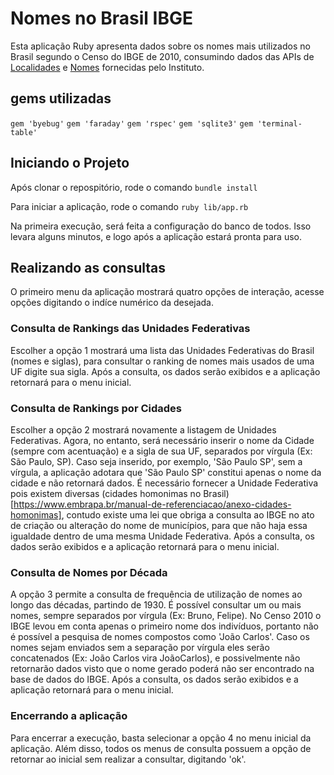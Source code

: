 # Nomes no Brasil IBGE

Esta aplicação Ruby apresenta dados sobre os nomes mais utilizados no Brasil
segundo o Censo do IBGE de 2010, consumindo dados das APIs de 
[Localidades](https://servicodados.ibge.gov.br/api/docs/localidades?versao=1) 
e [Nomes](https://servicodados.ibge.gov.br/api/docs/censos/nomes?versao=2)
fornecidas pelo Instituto.

## gems utilizadas

``` gem 'byebug' ```
``` gem 'faraday' ```
``` gem 'rspec' ```
``` gem 'sqlite3' ```
``` gem 'terminal-table' ```

## Iniciando o Projeto

Após clonar o repospitório, rode o comando ``` bundle install ```

Para iniciar a aplicação, rode o comando ``` ruby lib/app.rb ```

Na primeira execução, será feita a configuração do banco de todos. Isso levara 
alguns minutos, e logo após a aplicação estará pronta para uso.

## Realizando as consultas

O primeiro menu da aplicação mostrará quatro opções de interação, acesse opções 
digitando o indíce numérico da desejada.

### Consulta de Rankings das Unidades Federativas

Escolher a opção 1 mostrará uma lista das Unidades Federativas do Brasil (nomes 
e siglas), para consultar o ranking de nomes mais usados de uma UF digite sua 
sigla.
Após a consulta, os dados serão exibidos e a aplicação retornará para o menu 
inicial.

### Consulta de Rankings por Cidades

Escolher a opção 2 mostrará novamente a listagem de Unidades Federativas.
Agora, no entanto, será necessário inserir o nome da Cidade 
(sempre com acentuação) e a sigla de sua UF, separados por vírgula 
(Ex: São Paulo, SP).
Caso seja inserido, por exemplo, 'São Paulo SP', sem a vírgula, a aplicação
adotara que 'São Paulo SP' constitui apenas o nome da cidade e não retornará
dados.
É necessário fornecer a Unidade Federativa pois existem diversas (cidades
homonimas no Brasil)
[https://www.embrapa.br/manual-de-referenciacao/anexo-cidades-homonimas], 
contudo existe uma lei que obriga a consulta ao IBGE no ato de criação
ou alteração do nome de municípios, para que não haja essa igualdade dentro de
uma mesma Unidade Federativa.
Após a consulta, os dados serão exibidos e a aplicação retornará para o menu 
inicial.

### Consulta de Nomes por Década

A opção 3 permite a consulta de frequência de utilização de nomes ao longo das
décadas, partindo de 1930.
É possível consultar um ou mais nomes, sempre separados por vírgula 
(Ex: Bruno, Felipe).
No Censo 2010 o IBGE levou em conta apenas o primeiro nome dos indivíduos, 
portanto não é possível a pesquisa de nomes compostos como 'João Carlos'.
Caso os nomes sejam enviados sem a separação por vírgula eles serão concatenados 
(Ex: João Carlos vira JoãoCarlos), e possivelmente não retornarão dados visto que
o nome gerado poderá não ser encontrado na base de dados do IBGE.
Após a consulta, os dados serão exibidos e a aplicação retornará para o menu 
inicial.

### Encerrando a aplicação

Para encerrar a execução, basta selecionar a opção 4 no menu inicial da aplicação.
Além disso, todos os menus de consulta possuem a opção de retornar ao inicial 
sem realizar a consultar, digitando 'ok'.
